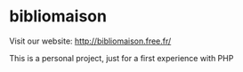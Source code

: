# bibliomaison
Visit our website: http://bibliomaison.free.fr/

This is a personal project, just for a first experience with PHP
